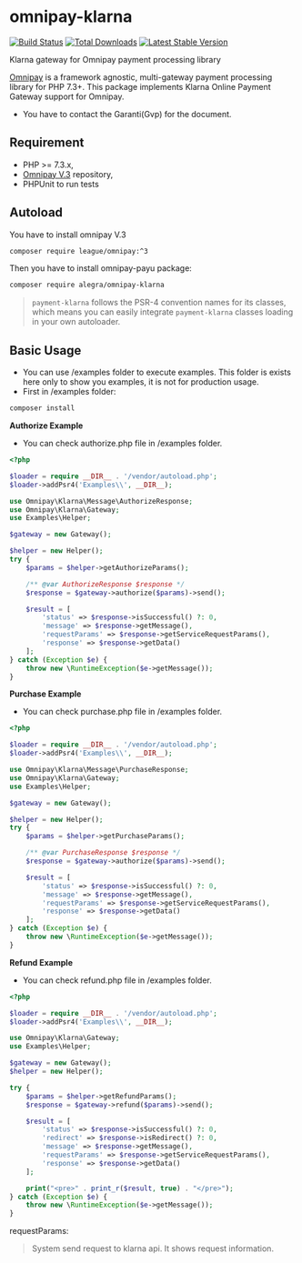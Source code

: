 # omnipay-klarna
<p>
<a href="https://github.com/alegraio/omnipay-klarna/actions"><img src="https://github.com/alegraio/omnipay-klarna/workflows/tests/badge.svg" alt="Build Status"></a>
<a href="https://packagist.org/packages/alegra/omnipay-klarna"><img src="https://img.shields.io/packagist/dt/alegra/omnipay-klarna" alt="Total Downloads"></a>
<a href="https://packagist.org/packages/alegra/omnipay-klarna"><img src="https://img.shields.io/packagist/v/alegra/omnipay-klarna" alt="Latest Stable Version"></a>
</p>

Klarna gateway for Omnipay payment processing library

<a href="https://github.com/thephpleague/omnipay">Omnipay</a> is a framework agnostic, multi-gateway payment
processing library for PHP 7.3+. This package implements Klarna Online Payment Gateway support for Omnipay.

* You have to contact the Garanti(Gvp) for the document.


## Requirement

* PHP >= 7.3.x,
* [Omnipay V.3](https://github.com/thephpleague/omnipay) repository,
* PHPUnit to run tests

## Autoload

You have to install omnipay V.3

```bash
composer require league/omnipay:^3
```

Then you have to install omnipay-payu package:

```bash
composer require alegra/omnipay-klarna
```

> `payment-klarna` follows the PSR-4 convention names for its classes, which means you can easily integrate `payment-klarna` classes loading in your own autoloader.

## Basic Usage

- You can use /examples folder to execute examples. This folder is exists here only to show you examples, it is not for production usage.
- First in /examples folder:

```bash
composer install
```

**Authorize Example**

- You can check authorize.php file in /examples folder.

```php
<?php

$loader = require __DIR__ . '/vendor/autoload.php';
$loader->addPsr4('Examples\\', __DIR__);

use Omnipay\Klarna\Message\AuthorizeResponse;
use Omnipay\Klarna\Gateway;
use Examples\Helper;

$gateway = new Gateway();

$helper = new Helper();
try {
    $params = $helper->getAuthorizeParams();

    /** @var AuthorizeResponse $response */
    $response = $gateway->authorize($params)->send();

    $result = [
        'status' => $response->isSuccessful() ?: 0,
        'message' => $response->getMessage(),
        'requestParams' => $response->getServiceRequestParams(),
        'response' => $response->getData()
    ];
} catch (Exception $e) {
    throw new \RuntimeException($e->getMessage());
}

```
**Purchase Example**

- You can check purchase.php file in /examples folder.

```php
<?php

$loader = require __DIR__ . '/vendor/autoload.php';
$loader->addPsr4('Examples\\', __DIR__);

use Omnipay\Klarna\Message\PurchaseResponse;
use Omnipay\Klarna\Gateway;
use Examples\Helper;

$gateway = new Gateway();

$helper = new Helper();
try {
    $params = $helper->getPurchaseParams();

    /** @var PurchaseResponse $response */
    $response = $gateway->authorize($params)->send();

    $result = [
        'status' => $response->isSuccessful() ?: 0,
        'message' => $response->getMessage(),
        'requestParams' => $response->getServiceRequestParams(),
        'response' => $response->getData()
    ];
} catch (Exception $e) {
    throw new \RuntimeException($e->getMessage());
}

```

**Refund Example**

- You can check refund.php file in /examples folder.

```php
<?php

$loader = require __DIR__ . '/vendor/autoload.php';
$loader->addPsr4('Examples\\', __DIR__);

use Omnipay\Klarna\Gateway;
use Examples\Helper;

$gateway = new Gateway();
$helper = new Helper();

try {
    $params = $helper->getRefundParams();
    $response = $gateway->refund($params)->send();

    $result = [
        'status' => $response->isSuccessful() ?: 0,
        'redirect' => $response->isRedirect() ?: 0,
        'message' => $response->getMessage(),
        'requestParams' => $response->getServiceRequestParams(),
        'response' => $response->getData()
    ];

    print("<pre>" . print_r($result, true) . "</pre>");
} catch (Exception $e) {
    throw new \RuntimeException($e->getMessage());
}

```
requestParams:

> System send request to klarna api. It shows request information.
>